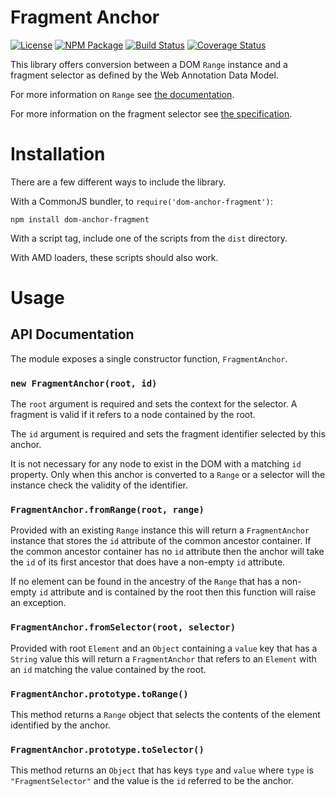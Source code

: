 Fragment Anchor
===============

[![License](https://img.shields.io/badge/license-MIT-blue.svg)](http://opensource.org/licenses/MIT)
[![NPM Package](https://img.shields.io/npm/v/dom-anchor-fragment.svg)](https://www.npmjs.com/package/dom-anchor-fragment)
[![Build Status](https://travis-ci.org/hypothesis/dom-anchor-fragment.svg?branch=master)](https://travis-ci.org/hypothesis/dom-anchor-fragment)
[![Coverage Status](https://coveralls.io/repos/hypothesis/dom-anchor-fragment/badge.svg?branch=master)](https://coveralls.io/r/hypothesis/dom-anchor-fragment?branch=master)

This library offers conversion between a DOM `Range` instance and a fragment
selector as defined by the Web Annotation Data Model.

For more information on `Range` see
[the documentation](https://developer.mozilla.org/en-US/docs/Web/API/Range).

For more information on the fragment selector see
[the specification](http://www.w3.org/TR/annotation-model/#fragment-selector).

Installation
============

There are a few different ways to include the library.

With a CommonJS bundler, to `require('dom-anchor-fragment')`:

    npm install dom-anchor-fragment

With a script tag, include one of the scripts from the `dist` directory.

With AMD loaders, these scripts should also work.

Usage
=====

## API Documentation

The module exposes a single constructor function, `FragmentAnchor`.

### `new FragmentAnchor(root, id)`

The `root` argument is required and sets the context for the selector. A
fragment is valid if it refers to a node contained by the root.

The `id` argument is required and sets the fragment identifier selected by this
anchor.

It is not necessary for any node to exist in the DOM with a matching `id`
property. Only when this anchor is converted to a `Range` or a selector will
the instance check the validity of the identifier.

### `FragmentAnchor.fromRange(root, range)`

Provided with an existing `Range` instance this will return a `FragmentAnchor`
instance that stores the `id` attribute of the common ancestor container. If
the common ancestor container has no `id` attribute then the anchor will take
the `id` of its first ancestor that does have a non-empty `id` attribute.

If no element can be found in the ancestry of the `Range` that has a non-empty
`id` attribute and is contained by the root then this function will raise an
exception.

### `FragmentAnchor.fromSelector(root, selector)`

Provided with root `Element` and an `Object` containing a `value` key that has
a `String` value this will return a `FragmentAnchor` that refers to an
`Element` with an `id` matching the value contained by the root.

### `FragmentAnchor.prototype.toRange()`

This method returns a `Range` object that selects the contents of the element
identified by the anchor.

### `FragmentAnchor.prototype.toSelector()`

This method returns an `Object` that has keys `type` and `value` where `type`
is `"FragmentSelector"` and the value is the `id` referred to be the anchor.
